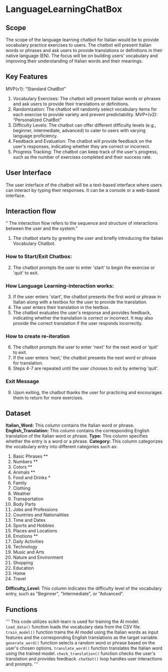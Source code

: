 # LanguageLearningChatBox

## Scope 
The scope of the language learning chatbot for Italian would be to provide vocabulary practice exercises to users. The chatbot will present Italian words or phrases and ask users to provide translations or definitions in their native language (EN). The focus will be on building users' vocabulary and improving their understanding of Italian words and their meanings.

## Key Features
MVP(v1): “Standard ChatBot”
1. Vocabulary Exercises: The chatbot will present Italian words or phrases and ask users to provide their translations or definitions.
2. Randomization: The chatbot will randomly select vocabulary items for each exercise to provide variety and prevent predictability.
MVP+(v2): “Personalized ChatBot”    
3. Difficulty Levels: The chatbot can offer different difficulty levels (e.g., beginner, intermediate, advanced) to cater to users with varying language proficiency.
4. Feedback and Evaluation: The chatbot will provide feedback on the user's responses, indicating whether they are correct or incorrect.
5. Progress Tracking: The chatbot can keep track of the user's progress, such as the number of exercises completed and their success rate.

## User Interface
The user interface of the chatbot will be a text-based interface where users can interact by typing their responses. It can be a console or a web-based interface. 

## Interaction flow
“ The interaction flow refers to the sequence and structure of interactions between the user and the system.”

1. The chatbot starts by greeting the user and briefly introducing the Italian Vocabulary Chatbot.

### How to Start/Exit Chatbox:
2. The chatbot prompts the user to enter 'start' to begin the exercise or 'quit' to exit.

### How Language Learning-interaction works:
3. If the user enters 'start', the chatbot presents the first word or phrase in Italian along with a textbox for the user to provide the translation.
4. The user enters their translation in the textbox.
5. The chatbot evaluates the user's response and provides feedback, indicating whether the translation is correct or incorrect. It may also provide the correct translation if the user responds incorrectly.

### How to create re-iteration
6. The chatbot prompts the user to enter 'next' for the next word or 'quit' to exit.
7. If the user enters ‘next,' the chatbot presents the next word or phrase for translation.
8. Steps 4-7 are repeated until the user chooses to exit by entering 'quit'.

### Exit Message
9. Upon exiting, the chatbot thanks the user for practicing and encourages them to return for more exercises.


## Dataset 

**Italian_Word:** This column contains the Italian word or phrase.
**English_Translation:** This column contains the corresponding English translation of the Italian word or phrase.
**Type:** This column specifies whether the entry is a word or a phrase.
**Category:** This column categorizes the vocabulary entry into different categories such as:
1. Basic Phrases **
2. Numbers **
3. Colors **
4. Animals **
5. Food and Drinks *
6. Family
7. Clothing
8. Weather
9. Transportation
10. Body Parts
11. Jobs and Professions
12. Countries and Nationalities
13. Time and Dates
14. Sports and Hobbies
15. Places and Locations
16. Emotions **
17. Daily Activities
18. Technology
19. Music and Arts
20. Nature and Environment
21. Shopping
22. Education
23. Home 
24. Travel



**Difficulty_Level:** This column indicates the difficulty level of the vocabulary entry, such as "Beginner", "Intermediate", or "Advanced".


## Functions

'''
This code utilizes scikit-learn is used for training the AI model.
    `load_data()` function loads the vocabulary data from the CSV file. 
    `train_model()` function trains the AI model using the Italian words as input features and the corresponding English translations as the target variable. 
    `generate_word()` function selects a random word or phrase based on the user's chosen options. 
    `translate_word()` function translates the Italian word using the trained model. 
    `check_translation()` function checks the user's translation and provides feedback. 
    `chatbot()` loop handles user interactions and prompts.
'''
